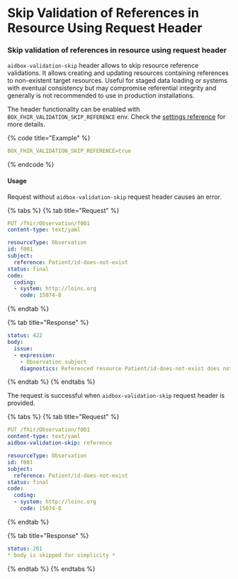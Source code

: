 # Skip Validation of References in Resource Using Request Header

### Skip validation of references in resource using request header

`aidbox-validation-skip` header allows to skip resource reference validations. It allows creating and updating resources containing references to non-existent target resources. Useful for staged data loading or systems with eventual consistency but may compromise referential integrity and generally is not recommended to use in production installations.

The header functionality can be enabled with `BOX_FHIR_VALIDATION_SKIP_REFERENCE` env. Check the [settings reference](../../reference/settings/fhir.md#fhir.validation.skip-reference) for more details.

{% code title="Example" %}
```yaml
BOX_FHIR_VALIDATION_SKIP_REFERENCE=true
```
{% endcode %}

#### Usage

Request without `aidbox-validation-skip` request header causes an error.

{% tabs %}
{% tab title="Request" %}
```yaml
PUT /fhir/Observation/f001
content-type: text/yaml

resourceType: Observation
id: f001
subject:
  reference: Patient/id-does-not-exist
status: final
code:
  coding:
  - system: http://loinc.org
    code: 15074-8
```
{% endtab %}

{% tab title="Response" %}
```yaml
status: 422
body:
  issue:
  - expression:
    - Observation.subject
    diagnostics: Referenced resource Patient/id-does-not-exist does not exist
```
{% endtab %}
{% endtabs %}

The request is successful when `aidbox-validation-skip` request header is provided.

{% tabs %}
{% tab title="Request" %}
```yaml
PUT /fhir/Observation/f001
content-type: text/yaml
aidbox-validation-skip: reference

resourceType: Observation
id: f001
subject:
  reference: Patient/id-does-not-exist
status: final
code:
  coding:
  - system: http://loinc.org
    code: 15074-8
```
{% endtab %}

{% tab title="Response" %}
```yaml
status: 201
* body is skipped for simplicity *
```
{% endtab %}
{% endtabs %}
